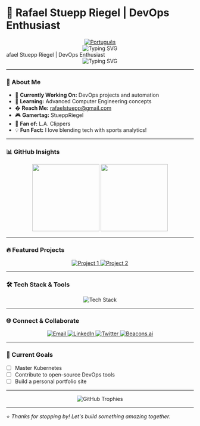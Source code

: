 # 🚀 Rafael Stuepp Riegel | DevOps Enthusiast

<div align="center">
  <a href="README-pt.md">
    <img src="https://img.shields.io/badge/Language-Português-red" alt="Português" />
  </a>
</div>

<div align="center">
  <img src="https://readme-typing-svg.herokuapp.com?font=Fira+Code&size=32&duration=3000&pause=1000&color=00D4FF&center=true&vCenter=true&width=940&lines=Computer+Engineering+Student+(99%25+Complete);DevOps+Explorer;Always+Learning+Something+New!" alt="Typing SVG" />
</div>afael Stuepp Riegel | DevOps Enthusiast

<div align="center">
  <img src="https://readme-typing-svg.herokuapp.com?font=Fira+Code&size=32&duration=3000&pause=1000&color=00D4FF&center=true&vCenter=true&width=940&lines=Computer+Engineering+Student+(99%25+Complete);DevOps+Explorer;Always+Learning+Something+New!" alt="Typing SVG" />
</div>

---

### 🌟 About Me
- 🔭 **Currently Working On:** DevOps projects and automation
- 🌱 **Learning:** Advanced Computer Engineering concepts
- � **Reach Me:** rafaelstuepp@gmail.com
- 🎮 **Gamertag:** StueppRiegel
- 🏀 **Fan of:** L.A. Clippers
- 💡 **Fun Fact:** I love blending tech with sports analytics!

---

### 📊 GitHub Insights
<div align="center">
  <img height="180em" src="https://github-readme-stats.vercel.app/api?username=faelsriegel&show_icons=true&theme=radical&include_all_commits=true&count_private=true" />
  <img height="180em" src="https://github-readme-stats.vercel.app/api/top-langs/?username=faelsriegel&layout=compact&langs_count=16&theme=radical" />
</div>

---

### 🔥 Featured Projects
<div align="center">
  <a href="https://github.com/faelsriegel/project1">
    <img src="https://github-readme-stats.vercel.app/api/pin/?username=faelsriegel&repo=project1&theme=radical" alt="Project 1" />
  </a>
  <a href="https://github.com/faelsriegel/project2">
    <img src="https://github-readme-stats.vercel.app/api/pin/?username=faelsriegel&repo=project2&theme=radical" alt="Project 2" />
  </a>
</div>

---

### 🛠️ Tech Stack & Tools
<div align="center">
  <img src="https://skillicons.dev/icons?i=docker,kubernetes,aws,python,git,linux&theme=dark" alt="Tech Stack" />
</div>

---

### 🌐 Connect & Collaborate
<div align="center">
  <a href="mailto:rafaelstuepp@gmail.com">
    <img src="https://img.shields.io/badge/Email-D14836?style=for-the-badge&logo=gmail&logoColor=white" alt="Email" />
  </a>
  <a href="https://www.linkedin.com/in/rafael-stuepp-riegel">
    <img src="https://img.shields.io/badge/LinkedIn-0077B5?style=for-the-badge&logo=linkedin&logoColor=white" alt="LinkedIn" />
  </a>
  <a href="https://twitter.com/faelsriegel">
    <img src="https://img.shields.io/badge/Twitter-1DA1F2?style=for-the-badge&logo=twitter&logoColor=white" alt="Twitter" />
  </a>
  <a href="https://beacons.ai/faelsriegel">
    <img src="https://img.shields.io/badge/Beacons.ai-000000?style=for-the-badge&logo=link&logoColor=white" alt="Beacons.ai" />
  </a>
</div>

---

### 🎯 Current Goals
- [ ] Master Kubernetes
- [ ] Contribute to open-source DevOps tools
- [ ] Build a personal portfolio site

---

<div align="center">
  <img src="https://github-profile-trophy.vercel.app/?username=faelsriegel&theme=radical&no-frame=true&no-bg=true&row=1&column=7" alt="GitHub Trophies" />
</div>

---

⭐️ *Thanks for stopping by! Let's build something amazing together.*
